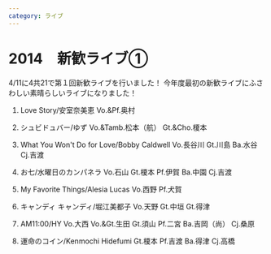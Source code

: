 ```yaml
---
category: ライブ
---
```

# 2014　新歓ライブ①

4/11に4共21で第１回新歓ライブを行いました！
今年度最初の新歓ライブにふさわしい素晴らしいライブになりました！

1. Love Story/安室奈美恵
Vo.&amp;Pf.奥村

2. シュビドュバー/ゆず
Vo.&amp;Tamb.松本（航） Gt.&amp;Cho.榎本

3. What You Won't Do for Love/Bobby Caldwell
Vo.長谷川 Gt.川島 Ba.水谷 Cj.吉渡

4. お七/水曜日のカンパネラ
Vo.石山 Gt.榎本 Pf.伊賀 Ba.中園 Cj.吉渡

5. My Favorite Things/Alesia Lucas
Vo.西野 Pf.犬賀

6. キャンディ キャンディ/堀江美都子
Vo.天野 Gt.中垣 Gt.得津

7. AM11:00/HY
Vo.大西 Vo.&amp;Gt.生田 Gt.須山 Pf.二宮 Ba.吉岡（尚） Cj.桑原

8. 運命のコイン/Kenmochi Hidefumi
Gt.榎本 Pf.吉渡 Ba.得津 Cj.高橋

